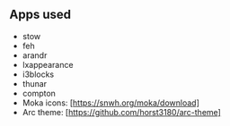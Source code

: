 Apps used
---------
* stow
* feh
* arandr
* lxappearance
* i3blocks
* thunar
* compton
* Moka icons: [https://snwh.org/moka/download]
* Arc theme: [https://github.com/horst3180/arc-theme]
